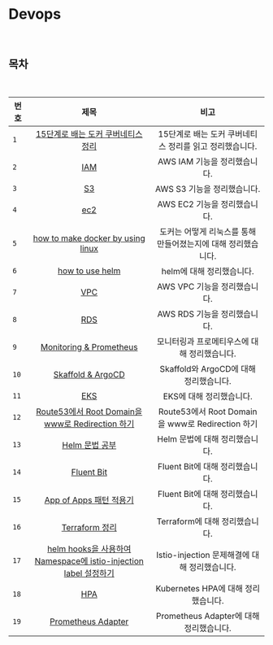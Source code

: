 # Devops

<br>

## 목차

<br>

| 번호 |                                                                               제목                                                                               |                             비고                              |
| ---- | :--------------------------------------------------------------------------------------------------------------------------------------------------------------: | :-----------------------------------------------------------: |
| `1`  |                                                 [15단계로 배는 도커 쿠버네티스 정리](./docker_15step/README.md)                                                  |    15단계로 배는 도커 쿠버네티스 정리를 읽고 정리했습니다.    |
| `2`  |                                                                         [IAM](./iam.md)                                                                          |                 AWS IAM 기능을 정리했습니다.                  |
| `3`  |                                                                          [S3](./s3.md)                                                                           |                  AWS S3 기능을 정리했습니다.                  |
| `4`  |                                                                         [ec2](./ec2.md)                                                                          |                 AWS EC2 기능을 정리했습니다.                  |
| `5`  |                          [how to make docker by using linux](https://dynamic-currant-6c5.notion.site/774379954b6b453daf762b153552e2b5)                           | 도커는 어떻게 리눅스를 통해 만들어졌는지에 대해 정리했습니다. |
| `6`  |                                 [how to use helm](https://dynamic-currant-6c5.notion.site/Helm-ef29181d18f14d7d999ce45fcf85769e)                                 |                   helm에 대해 정리했습니다.                   |
| `7`  |                                       [VPC](https://dynamic-currant-6c5.notion.site/VPC-f4069ec518ac4989b4f202f7f2e1abaa)                                        |                 AWS VPC 기능을 정리했습니다.                  |
| `8`  |                                       [RDS](https://dynamic-currant-6c5.notion.site/RDS-287b6736a3674f28b1c71e7130ac1a48)                                        |                 AWS RDS 기능을 정리했습니다.                  |
| `9`  |                               [Monitoring & Prometheus](https://dynamic-currant-6c5.notion.site/5ea18b595faf41559252f3aa208e2e64)                                |         모니터링과 프로메티우스에 대해 정리했습니다.          |
| `10` |                          [Skaffold & ArgoCD](https://dynamic-currant-6c5.notion.site/Skaffold-ArgoCD-bc4ec6eca10e42feabe9e0a331e97d8e)                           |            Skaffold와 ArgoCD에 대해 정리했습니다.             |
| `11` |                                       [EKS](https://dynamic-currant-6c5.notion.site/EKS-4cc298e14d864ec4bc7b2c6ccec55a60)                                        |                   EKS에 대해 정리했습니다.                    |
| `12` | [Route53에서 Root Domain을 www로 Redirection 하기](https://dynamic-currant-6c5.notion.site/Route53-Root-Domain-www-Redirection-a85f59366b74459f82d59b300a8b8c8a) |       Route53에서 Root Domain을 www로 Redirection 하기        |
| `13` |                                 [Helm 문법 공부](https://dynamic-currant-6c5.notion.site/helm2-2efd2e18876c4299b1ee1030580001ff)                                 |                Helm 문법에 대해 정리했습니다.                 |
| `14` |                                [Fluent Bit](https://dynamic-currant-6c5.notion.site/fluent-bit-efdce8143c2448e4a224829e0bf8e694)                                 |                Fluent Bit에 대해 정리했습니다.                |
| `15` |                      [App of Apps 패턴 적용기](https://dynamic-currant-6c5.notion.site/ArgoCD-App-Of-Apps-5403768b289a46a18297afb663e8ab22)                      |                Fluent Bit에 대해 정리했습니다.                |
| `16` |                      [Terraform 정리](https://dynamic-currant-6c5.notion.site/Terraform-1ca1d06f0efd421f8265f818616d6e52)                      |                Terraform에 대해 정리했습니다.                |
| `17` |                      [helm hooks을 사용하여 Namespace에 istio-injection label 설정하기](https://dynamic-currant-6c5.notion.site/helm-hooks-Namespace-istio-injection-label-82bb0390bff6461a90d1619c676cea36)                      |               Istio-injection 문제해결에 대해 정리했습니다.                |
| `18` |                      [HPA](https://dynamic-currant-6c5.notion.site/HPA-ba27a619190e473aadbf317f53ddbcd2)                      |                Kubernetes HPA에 대해 정리했습니다.                |
| `19` |                      [Prometheus Adapter](https://dynamic-currant-6c5.notion.site/Prometheus-Adapter-Prometheus-Metrics-HPA-952ee3c1ba414ae59abdb7927fdfc42d)                      |                Prometheus Adapter에 대해 정리했습니다.                |